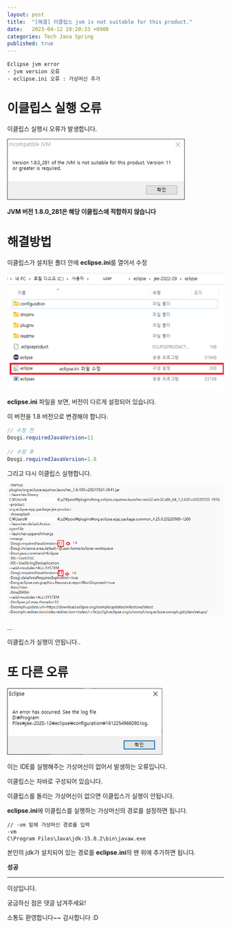 ```yaml
---
layout: post
title:  "[해결] 이클립스 jvm is not suitable for this product."
date:   2023-04-12 19:20:33 +0900
categories: Tech Java Spring
published: true
---
```

```
Eclipse jvm error
- jvm version 오류
- eclipse.ini 오류 : 가상머신 추가
```

# 이클립스 실행 오류

이클립스 실행시 오류가 발생합니다.

![Eclipse_jvm_error1.jpeg](/assets/img/Tech/Java/Spring/2023-04-12-Eclipse_jvm_error/Eclipse_jvm_error1.jpeg)

**JVM 버전 1.8.0_281은 해당 이클립스에 적합하지 않습니다**

# 해결방법

이클립스가 설치된 폴더 안에 **eclipse.ini**를 열어서 수정

![Eclipse_jvm_error2.png](/assets/img/Tech/Java/Spring/2023-04-12-Eclipse_jvm_error/Eclipse_jvm_error2.png)

**eclipse.ini** 파일을 보면, 버전이 다르게 설정되어 있습니다.

이 버전을 1.8 버전으로 변경해야 합니다.

```java
// 수정 전
Dosgi.requiredJavaVersion=11

// 수정 후
Dosgi.requiredJavaVersion=1.8
```

그리고 다시 이클립스 실행합니다.

![Eclipse_jvm_error3.png](/assets/img/Tech/Java/Spring/2023-04-12-Eclipse_jvm_error/Eclipse_jvm_error3.png)

...

이클립스가 실행이 안됩니다..

# 또 다른 오류

![Eclipse_jvm_error4.png](/assets/img/Tech/Java/Spring/2023-04-12-Eclipse_jvm_error/Eclipse_jvm_error4.jpeg)

이는 IDE를 실행해주는 가상머신이 없어서 발생하는 오류입니다.

이클립스는 자바로 구성되어 있습니다.

이클립스를 돌리는 가상머신이 없으면 이클립스가 실행이 안됩니다.

**eclipse.ini**에 이클립스를 실행하는 가상머신의 경로를 설정하면 됩니다.

```
// -vm 밑에 가상머신 경로를 입력 
-vm
C\Program Files\Java\jdk-15.0.2\bin\javaw.exe
```

본인의 jdk가 설치되어 있는 경로를 **eclipse.ini**의 맨 위에 추가하면 됩니다.

**성공**

---

이상입니다.

궁금하신 점은 댓글 남겨주세요!

소통도 환영합니다~~ 감사합니다 :D